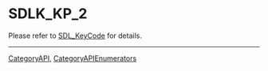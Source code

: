 # SDLK_KP_2

Please refer to [SDL_KeyCode](SDL_KeyCode) for details.

----
[CategoryAPI](CategoryAPI), [CategoryAPIEnumerators](CategoryAPIEnumerators)


